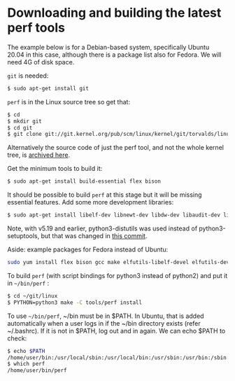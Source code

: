 # Downloading and building the latest perf tools

The example below is for a Debian-based system, specifically Ubuntu 20.04 in
this case, although there is a package list also for Fedora.  We will need 4G of
disk space.

`git` is needed:
```sh
$ sudo apt-get install git
```

`perf` is in the Linux source tree so get that:
```sh
$ cd
$ mkdir git
$ cd git
$ git clone git://git.kernel.org/pub/scm/linux/kernel/git/torvalds/linux.git
```
Alternatively the source code of just the perf tool, and not the whole kernel
tree, is [archived here](https://www.kernel.org/pub/linux/kernel/tools/perf/).

Get the minimum tools to build it:
```sh
$ sudo apt-get install build-essential flex bison
```

It should be possible to build `perf` at this stage but it will be missing
essential features.  Add some more development libraries:
```sh
$ sudo apt-get install libelf-dev libnewt-dev libdw-dev libaudit-dev libiberty-dev libunwind-dev libcap-dev libzstd-dev libnuma-dev libssl-dev python3-dev python3-setuptools binutils-dev gcc-multilib liblzma-dev
```

Note, with v5.19 and earlier, python3-distutils was used instead of
python3-setuptools, but that was changed in [this
commit](http://git.kernel.org/pub/scm/linux/kernel/git/torvalds/linux.git/commit/?id=ee87a0841aa538ab7ad49cf5679ac5ea2682c909).

Aside: example packages for Fedora instead of Ubuntu:
```sh
sudo yum install flex bison gcc make elfutils-libelf-devel elfutils-devel libunwind-devel python-devel libcap-devel slang-devel binutils-devel numactl-devel openssl-devel
```

To build `perf` (with script bindings for python3 instead of python2) and put it
in `~/bin/perf` :
```sh
$ cd ~/git/linux
$ PYTHON=python3 make -C tools/perf install
```

To use `~/bin/perf`, ~/bin must be in $PATH.  In Ubuntu, that is added
automatically when a user logs in if the ~/bin directory exists (refer
~/.bashrc). If it is not in $PATH, log out and in again.  We can echo $PATH to
check:
```sh
$ echo $PATH
/home/user/bin:/usr/local/sbin:/usr/local/bin:/usr/sbin:/usr/bin:/sbin:/bin:/usr/games:/usr/local/games:/snap/bin
$ which perf
/home/user/bin/perf
```
